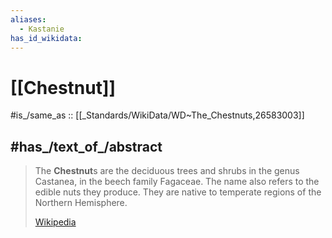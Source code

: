 ```yaml
---
aliases:
  - Kastanie
has_id_wikidata:
---
```


# [[Chestnut]] 

#is_/same_as :: [[_Standards/WikiData/WD~The_Chestnuts,26583003]] 

## #has_/text_of_/abstract 

> The **Chestnut**s are the deciduous trees and shrubs in the genus Castanea, in the beech family Fagaceae. 
> The name also refers to the edible nuts they produce. 
> They are native to temperate regions of the Northern Hemisphere.
>
> [Wikipedia](https://en.wikipedia.org/wiki/Chestnut) 

